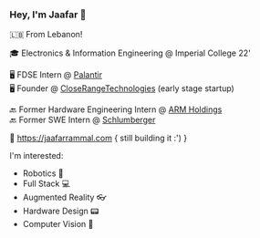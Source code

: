 ### Hey, I'm Jaafar 👋

🇱🇧 From Lebanon!

🎓 Electronics & Information Engineering @ Imperial College 22'

🖥️ FDSE Intern @ [Palantir](https://www.palantir.com)<br>
🖥️ Founder @ [CloseRangeTechnologies](https://closerangetechnologies.co.uk) (early stage startup)

🔙 Former Hardware Engineering Intern @ [ARM Holdings](https://arm.com)<br>
🔙 Former SWE Intern @ [Schlumberger](https://www.slb.com)

🔗 https://jaafarrammal.com { still building it :') }

I'm interested:
- Robotics 🤖
- Full Stack 💻
- Augmented Reality 👓
- Hardware Design 📟
- Computer Vision 🎨

